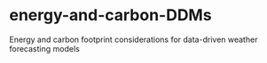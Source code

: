 # energy-and-carbon-DDMs
Energy and carbon footprint considerations for data-driven weather forecasting models
